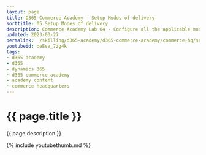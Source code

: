 ```yaml
---
layout: page
title: D365 Commerce Academy - Setup Modes of delivery
sorttitle: 05 Setup Modes of delivery
description: Commerce Academy Lab 04 - Configure all the applicable modes of delivery for the newly created online store.
updated: 2023-03-27
permalink:  /skilling/d365-academy/d365-commerce-academy/commerce-hq/setupmodesofdelivery
youtubeid: oeEsa_7zg4k
tags: 
- d365 academy
- d365
- dynamics 365
- d365 commerce academy
- academy content
- commerce headquarters
---
```


# {{ page.title }}

{{ page.description }}

{% include youtubethumb.md %}